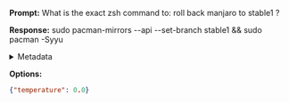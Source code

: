 **Prompt:**
What is the exact zsh command to: roll back manjaro to stable1
?


**Response:**
sudo pacman-mirrors --api --set-branch stable1 && sudo pacman -Syyu

<details><summary>Metadata</summary>

- Duration: 1121 ms
- Datetime: 2023-08-25T21:43:02.540152
- Model: gpt-3.5-turbo-0613

</details>

**Options:**
```json
{"temperature": 0.0}
```

